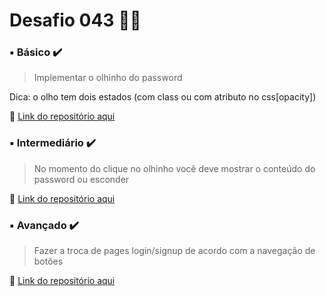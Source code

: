 # Desafio 043  🤔💡


###  ▪️ Básico  ✔️

> Implementar o olhinho do password

Dica: o olho tem dois estados (com class ou com atributo no css[opacity])


🔗 [Link do repositório aqui]()



### ▪️ Intermediário ✔️ 

> No momento do clique no olhinho você deve mostrar o conteúdo do password ou esconder

🔗 [Link do repositório aqui]() 



### ▪️ Avançado ✔️

> Fazer a troca de pages login/signup de acordo com a navegação de botões
 
🔗 [Link do repositório aqui]()
